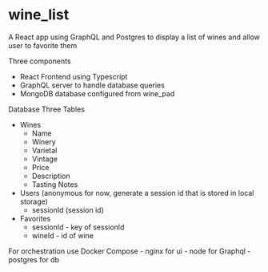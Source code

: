 # wine_list
A React app using GraphQL and Postgres to display a list of wines and allow user to favorite them

Three components
- React Frontend using Typescript
- GraphQL server to handle database queries
- MongoDB database configured from wine_pad

Database
Three Tables
- Wines
    - Name
    - Winery
    - Varietal
    - Vintage
    - Price
    - Description
    - Tasting Notes
- Users (anonymous for now, generate a session id that is stored in local storage)
    - sessionId (session id)
- Favorites
    - sessionId - key of sessionId
    - wineId - id of wine

For orchestration use Docker Compose
    - nginx for ui
    - node for Graphql
    - postgres for db
